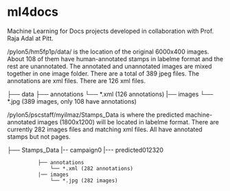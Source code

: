 # ml4docs
Machine Learning for Docs projects developed in collaboration with Prof. Raja Adal at Pitt.

/pylon5/hm5fp1p/data/ is the location of the original 6000x400 images. About 108 of them have human-annotated stamps in labelme format and the rest are unannotated. The annotated and unannotated images are mixed together in one image folder. There are a total of 389 jpeg files. The annotations are xml files. There are 126 xml files.

├── data
       ├── annotations
              └── *.xml (126 annotations)
       |── images
             └── *.jpg (389 images, only 108 have annotations)

/pylon5/pscstaff/myilmaz/Stamps_Data is where the predicted machine-annotated images (1800x1200) will be located in labelme format. There are currently 282 images files and matching xml files. All have annotated stamps but not pages.

├── Stamps_Data
       |-- campaign0
          |--- predicted012320
       
              ├── annotations
                  └── *.xml (282 annotations)
              |── images
                  └── *.jpg (282 images)

